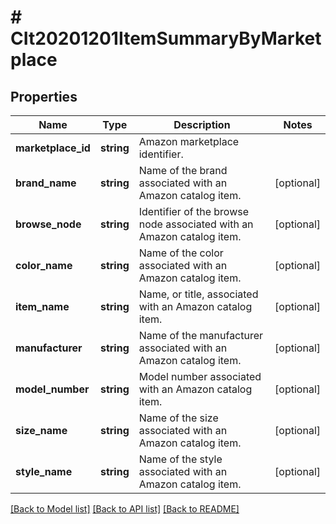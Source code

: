 # # CIt20201201ItemSummaryByMarketplace

## Properties

Name | Type | Description | Notes
------------ | ------------- | ------------- | -------------
**marketplace_id** | **string** | Amazon marketplace identifier. |
**brand_name** | **string** | Name of the brand associated with an Amazon catalog item. | [optional]
**browse_node** | **string** | Identifier of the browse node associated with an Amazon catalog item. | [optional]
**color_name** | **string** | Name of the color associated with an Amazon catalog item. | [optional]
**item_name** | **string** | Name, or title, associated with an Amazon catalog item. | [optional]
**manufacturer** | **string** | Name of the manufacturer associated with an Amazon catalog item. | [optional]
**model_number** | **string** | Model number associated with an Amazon catalog item. | [optional]
**size_name** | **string** | Name of the size associated with an Amazon catalog item. | [optional]
**style_name** | **string** | Name of the style associated with an Amazon catalog item. | [optional]

[[Back to Model list]](../../README.md#models) [[Back to API list]](../../README.md#endpoints) [[Back to README]](../../README.md)

